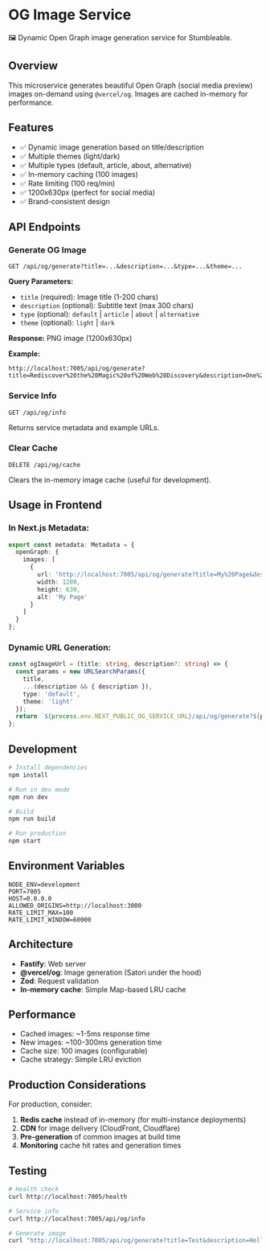 # OG Image Service

🖼️ Dynamic Open Graph image generation service for Stumbleable.

## Overview

This microservice generates beautiful Open Graph (social media preview) images on-demand using `@vercel/og`. Images are cached in-memory for performance.

## Features

- ✅ Dynamic image generation based on title/description
- ✅ Multiple themes (light/dark)
- ✅ Multiple types (default, article, about, alternative)
- ✅ In-memory caching (100 images)
- ✅ Rate limiting (100 req/min)
- ✅ 1200x630px (perfect for social media)
- ✅ Brand-consistent design

## API Endpoints

### Generate OG Image
```
GET /api/og/generate?title=...&description=...&type=...&theme=...
```

**Query Parameters:**
- `title` (required): Image title (1-200 chars)
- `description` (optional): Subtitle text (max 300 chars)
- `type` (optional): `default` | `article` | `about` | `alternative`
- `theme` (optional): `light` | `dark`

**Response:** PNG image (1200x630px)

**Example:**
```
http://localhost:7005/api/og/generate?title=Rediscover%20the%20Magic%20of%20Web%20Discovery&description=One%20click.%20One%20surprise.&type=default&theme=light
```

### Service Info
```
GET /api/og/info
```

Returns service metadata and example URLs.

### Clear Cache
```
DELETE /api/og/cache
```

Clears the in-memory image cache (useful for development).

## Usage in Frontend

### In Next.js Metadata:
```typescript
export const metadata: Metadata = {
  openGraph: {
    images: [
      {
        url: 'http://localhost:7005/api/og/generate?title=My%20Page&description=Description',
        width: 1200,
        height: 630,
        alt: 'My Page'
      }
    ]
  }
};
```

### Dynamic URL Generation:
```typescript
const ogImageUrl = (title: string, description?: string) => {
  const params = new URLSearchParams({
    title,
    ...(description && { description }),
    type: 'default',
    theme: 'light'
  });
  return `${process.env.NEXT_PUBLIC_OG_SERVICE_URL}/api/og/generate?${params}`;
};
```

## Development

```bash
# Install dependencies
npm install

# Run in dev mode
npm run dev

# Build
npm run build

# Run production
npm start
```

## Environment Variables

```env
NODE_ENV=development
PORT=7005
HOST=0.0.0.0
ALLOWED_ORIGINS=http://localhost:3000
RATE_LIMIT_MAX=100
RATE_LIMIT_WINDOW=60000
```

## Architecture

- **Fastify**: Web server
- **@vercel/og**: Image generation (Satori under the hood)
- **Zod**: Request validation
- **In-memory cache**: Simple Map-based LRU cache

## Performance

- Cached images: ~1-5ms response time
- New images: ~100-300ms generation time
- Cache size: 100 images (configurable)
- Cache strategy: Simple LRU eviction

## Production Considerations

For production, consider:
1. **Redis cache** instead of in-memory (for multi-instance deployments)
2. **CDN** for image delivery (CloudFront, Cloudflare)
3. **Pre-generation** of common images at build time
4. **Monitoring** cache hit rates and generation times

## Testing

```bash
# Health check
curl http://localhost:7005/health

# Service info
curl http://localhost:7005/api/og/info

# Generate image
curl "http://localhost:7005/api/og/generate?title=Test&description=Hello" --output test.png
```
